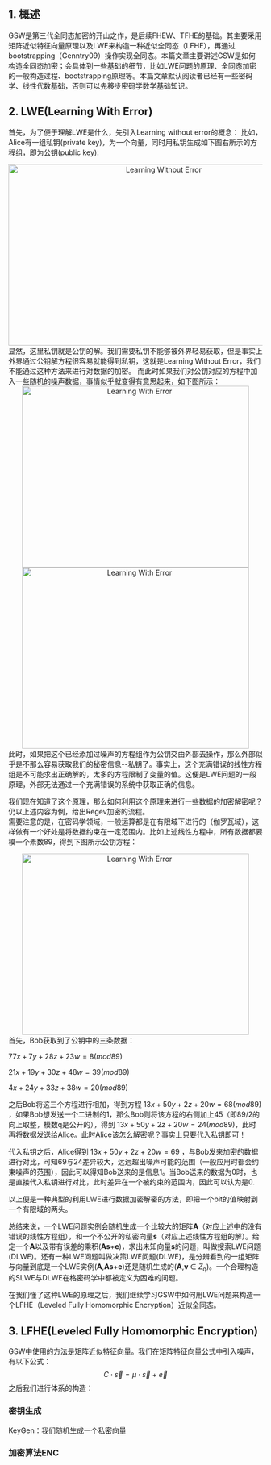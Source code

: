 ## 1. 概述   
   GSW是第三代全同态加密的开山之作，是后续FHEW、TFHE的基础。其主要采用矩阵近似特征向量原理以及LWE来构造一种近似全同态（LFHE），再通过bootstrapping（Genntry09）操作实现全同态。本篇文章主要讲述GSW是如何构造全同态加密；会具体到一些基础的细节，比如LWE问题的原理、全同态加密的一般构造过程、bootstrapping原理等。本篇文章默认阅读者已经有一些密码学、线性代数基础，否则可以先移步密码学数学基础知识。
## 2. LWE(Learning With Error)
   首先，为了便于理解LWE是什么，先引入Learning without error的概念：
   比如，Alice有一组私钥(private key)，为一个向量，同时用私钥生成如下图右所示的方程组，即为公钥(public key):   
<div align = center><img src="https://github.com/Mujt/Privacy-preserving-computing-manual/assets/65994826/c61a0632-3912-43a7-a6fd-ce84b907e128" width="600px" height="360px" alt="Learning Without Error">
   <div align = left>显然，这里私钥就是公钥的解。我们需要私钥不能够被外界轻易获取，但是事实上外界通过公钥解方程很容易就能得到私钥，这就是Learning Without Error，我们不能通过这种方法来进行对数据的加密。
   而此时如果我们对公钥对应的方程中加入一些随机的噪声数据，事情似乎就变得有意思起来，如下图所示：
   <div align = center><img src="https://github.com/Mujt/Privacy-preserving-computing-manual/assets/65994826/2c93d6fe-6aa2-457f-93eb-d49cccfb1347" width="450px" height="360px" alt="Learning With Error">
  <img src="https://github.com/Mujt/Privacy-preserving-computing-manual/assets/65994826/127faf15-5b48-446c-9264-b68ace95ab82" width="450px" height="360px" alt="Learning With Error">
   <div align = left>此时，如果把这个已经添加过噪声的方程组作为公钥交由外部去操作，那么外部似乎是不那么容易获取我们的秘密信息--私钥了。事实上，这个充满错误的线性方程组是不可能求出正确解的，太多的方程限制了变量的值。这便是LWE问题的一般原理，外部无法通过一个充满错误的系统中获取正确的信息。   
      
   我们现在知道了这个原理，那么如何利用这个原理来进行一些数据的加密解密呢？仍以上述内容为例，给出Regev加密的流程。  
   需要注意的是，在密码学领域，一般运算都是在有限域下进行的（伽罗瓦域），这样做有一个好处是将数据约束在一定范围内。比如上述线性方程中，所有数据都要模一个素数89，得到下图所示公钥方程：
   <div align = center><img src="https://github.com/Mujt/Privacy-preserving-computing-manual/assets/65994826/9f35314f-1226-40a6-b815-4ffd30a4f79a" width="450px" height="360px" alt="Learning With Error">
   <div align = left>首先，Bob获取到了公钥中的三条数据：   

$77x+7y+28z+23w=8(mod89)$

$21x+19y+30z+48w=39(mod89)$ 

$4x+24y+33z+38w=20(mod89)$
   
   之后Bob将这三个方程进行相加，得到方程 $13x+50y+2z+20w=68(mod89)$ ，如果Bob想发送一个二进制的1，那么Bob则将该方程的右侧加上45（即89/2的向上取整，模数q是公开的），得到 $13x+50y+2z+20w=24(mod89)$，此时再将数据发送给Alice。此时Alice该怎么解密呢？事实上只要代入私钥即可！

   代入私钥之后，Alice得到 $13x+50y+2z+20w=69$ ，与Bob发来加密的数据进行对比，可知69与24差异较大，远远超出噪声可能的范围（一般应用时都会约束噪声的范围），因此可以得知Bob送来的是信息1。当Bob送来的数据为0时，也是直接代入私钥进行对比，此时差异在一个被约束的范围内，因此可以认为是0.

   以上便是一种典型的利用LWE进行数据加密解密的方法，即把一个bit的值映射到一个有限域的两头。

   总结来说，一个LWE问题实例会随机生成一个比较大的矩阵**A**（对应上述中的没有错误的线性方程组），和一个不公开的私密向量**s**（对应上述线性方程组的解）。给定一个**A**以及带有误差的乘积(**As**+**e**)，求出未知向量**s**的问题，叫做搜索LWE问题(DLWE)。还有一种LWE问题叫做决策LWE问题(DLWE)，是分辨看到的一组矩阵与向量到底是一个LWE实例(**A**,**As**+**e**)还是随机生成的(**A**,**v** $\in$ $Z$<sub>q</sub>)。一个合理构造的SLWE与DLWE在格密码学中都被定义为困难的问题。

   在我们懂了这种LWE的原理之后，我们继续学习GSW中如何用LWE问题来构造一个LFHE（Leveled Fully Homomorphic Encryption）近似全同态。
## 3. LFHE(Leveled Fully Homomorphic Encryption)
   GSW中使用的方法是矩阵近似特征向量。我们在矩阵特征向量公式中引入噪声，有以下公式：
   $$C \cdot \vec{s} = \mu \cdot \vec{s} + \vec{e}$$
   之后我们进行体系的构造：
   ### 密钥生成
   KeyGen：我们随机生成一个私密向量
   
   ### 加密算法ENC